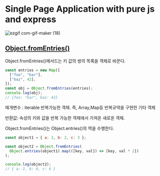 # Single Page Application with pure js and express

![ezgif com-gif-maker (18)](https://user-images.githubusercontent.com/63354527/108520607-3ae8be00-730e-11eb-81e0-62ee95896417.gif)

## [Object.fromEntries()](https://developer.mozilla.org/ko/docs/Web/JavaScript/Reference/Global_Objects/Object/fromEntries)

Object.fromEntries()메서드는 키 값의 쌍의 목록을 객체로 바꾼다.

```javascript
const entries = new Map([
  ["foo", "bar"],
  ["baz", 42],
]);
const obj = Object.fromEntries(entries);
console.log(obj);
// {foo: "bar", baz: 42}
```

매개변수 : iterable 반복가능한 객체. 즉, Array,Map등 반복규약을 구현한 기타 객체

반환값: 속성의 키와 값을 반복 가능한 객체에서 가져온 새로운 객체.

Object.fromEntries()는 Object.entries()의 역을 수행한다.

```javascript
const object1 = { a: 1, b: 2, c: 3 };

const object2 = Object.fromEntries(
  Object.entries(object1).map(([key, val]) => [key, val * 2])
);

console.log(object2);
// { a: 2, b: 4, c: 6 }
```
